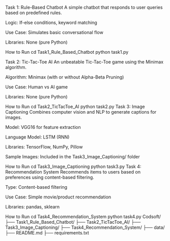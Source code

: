

Task 1: Rule-Based Chatbot
A simple chatbot that responds to user queries based on predefined rules.

Logic: If-else conditions, keyword matching

Use Case: Simulates basic conversational flow

Libraries: None (pure Python)

How to Run
cd Task1_Rule_Based_Chatbot
python task1.py

Task 2: Tic-Tac-Toe AI
An unbeatable Tic-Tac-Toe game using the Minimax algorithm.

Algorithm: Minimax (with or without Alpha-Beta Pruning)

Use Case: Human vs AI game

Libraries: None (pure Python)

How to Run
cd Task2_TicTacToe_AI
python task2.py
Task 3: Image Captioning
Combines computer vision and NLP to generate captions for images.

Model: VGG16 for feature extraction

Language Model: LSTM (RNN)

Libraries: TensorFlow, NumPy, Pillow

Sample Images: Included in the Task3_Image_Captioning/ folder

How to Run
cd Task3_Image_Captioning
python task3.py
Task 4: Recommendation System
Recommends items to users based on preferences using content-based filtering.

Type: Content-based filtering

Use Case: Simple movie/product recommendation

Libraries: pandas, sklearn

How to Run
cd Task4_Recommendation_System
python task4.py
Codsoft/
├── Task1_Rule_Based_Chatbot/
├── Task2_TicTacToe_AI/
├── Task3_Image_Captioning/
├── Task4_Recommendation_System/
├── data/
├── README.md
├── requirements.txt

